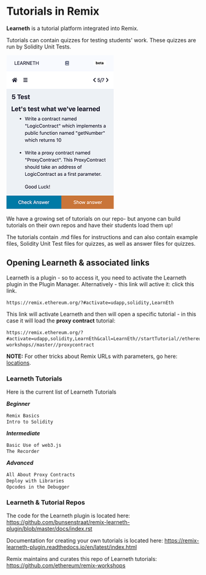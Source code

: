 # Tutorials in Remix

**Learneth** is a tutorial platform integrated into Remix.

Tutorials can contain quizzes for testing students' work. These quizzes are run by Solidity Unit Tests.

![](images/a-learneth.png)

We have a growing set of tutorials on our repo- but anyone can build tutorials on their own repos and have their students load them up!

The tutorials contain .md files for instructions and can also contain example files, Solidity Unit Test files for quizzes, as well as answer files for quizzes.

## Opening Learneth & associated links

Learneth is a plugin - so to access it, you need to activate the Learneth plugin in the Plugin Manager. Alternatively - this link will active it: click this link.

```
https://remix.ethereum.org/?#activate=udapp,solidity,LearnEth
```

This link will activate Learneth and then will open a specific tutorial - in this case it will load the **proxy contract** tutorial:

```
https://remix.ethereum.org/?#activate=udapp,solidity,LearnEth&call=LearnEth//startTutorial//ethereum/remix-workshops//master//proxycontract
```

**NOTE:** For other tricks about Remix URLs with parameters, go here: [locations](locations.html).

### Learneth Tutorials

Here is the current list of Learneth Tutorials

**_Beginner_**

    Remix Basics
    Intro to Solidity

**_Intermediate_**

    Basic Use of web3.js
    The Recorder

**_Advanced_**

    All About Proxy Contracts
    Deploy with Libraries
    Opcodes in the Debugger

### Learneth & Tutorial Repos

The code for the Learneth plugin is located here:
https://github.com/bunsenstraat/remix-learneth-plugin/blob/master/docs/index.rst

Documentation for creating your own tutorials is located here:
https://remix-learneth-plugin.readthedocs.io/en/latest/index.html

Remix maintains and curates this repo of Learneth tutorials:
https://github.com/ethereum/remix-workshops
